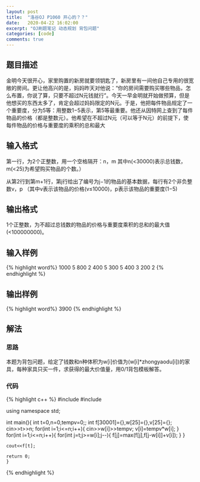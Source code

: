 ```yaml
---
layout: post
title:  "洛谷OJ P1060 开心的？？"
date:   2020-04-22 16:02:00
excerpt: "OJ刷题笔记 动态规划 背包问题"
categories: [code]
comments: true
---
```


## 题目描述

金明今天很开心，家里购置的新房就要领钥匙了，新房里有一间他自己专用的很宽敞的房间。更让他高兴的是，妈妈昨天对他说：“你的房间需要购买哪些物品，怎么布置，你说了算，只要不超过N元钱就行”。今天一早金明就开始做预算，但是他想买的东西太多了，肯定会超过妈妈限定的N元。于是，他把每件物品规定了一个重要度，分为5等：用整数1−5表示，第5等最重要。他还从因特网上查到了每件物品的价格（都是整数元）。他希望在不超过N元（可以等于N元）的前提下，使每件物品的价格与重要度的乘积的总和最大

## 输入格式

第一行，为2个正整数，用一个空格隔开：n，m
其中n(<30000)表示总钱数，m(<25)为希望购买物品的个数。）

从第2行到第m+1行，第j行给出了编号为j−1的物品的基本数据，每行有2个非负整数v，p
（其中v表示该物品的价格(v≤10000)，p表示该物品的重要度(1−5)

## 输出格式

1个正整数，为不超过总钱数的物品的价格与重要度乘积的总和的最大值(<100000000)。

## 输入样例

{% highlight word%}
1000 5
800 2
400 5
300 5
400 3
200 2
{% endhighlight %}

## 输出样例
{% highlight word%}
3900
{% endhighlight %}

## 解法

### 思路

本题为背包问题，给定了钱数和n种体积为w[i]价值为(w[i]*zhongyaodu[i])的家具，每种家具只买一件，求获得的最大价值量，用0/1背包模板解答。

### 代码

{% highlight c++ %}
#include<iostream>
#include<cmath>

using namespace std;

int main(){
    int t=0,n=0,tempv=0;;
    int f[30001]={},w[25]={},v[25]={};
    cin>>t>>n;
    for(int i=1;i<=n;i++){
            cin>>w[i]>>tempv;
            v[i]=tempv*w[i];
            }
    for(int i=1;i<=n;i++){
            for(int j=t;j>=w[i];j--){
                    f[j]=max(f[j],f[j-w[i]]+v[i]);
                    }
            }
    
    cout<<f[t];
    
    return 0;
    }

{% endhighlight %}